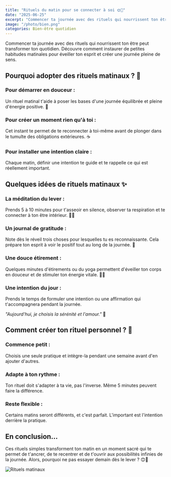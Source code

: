 ```yaml
---
title: "Rituels du matin pour se connecter à soi 🌞💖"
date: "2025-06-25"
excerpt: "Commencer ta journée avec des rituels qui nourrissent ton être peut transformer ton quotidien. Découvre comment instaurer de petites habitudes matinales pour éveiller ton esprit et créer une journée pleine de sens."
image: "/photo/bien.png"
categories: Bien-être quotidien
---
```


Commencer ta journée avec des rituels qui nourrissent ton être peut transformer ton quotidien. Découvre comment instaurer de petites habitudes matinales pour éveiller ton esprit et créer une journée pleine de sens.

## Pourquoi adopter des rituels matinaux ? 🌅

### Pour démarrer en douceur :

Un rituel matinal t'aide à poser les bases d'une journée équilibrée et pleine d'énergie positive. 🌅

### Pour créer un moment rien qu'à toi :

Cet instant te permet de te reconnecter à toi-même avant de plonger dans le tumulte des obligations extérieures. ☕

### Pour installer une intention claire :

Chaque matin, définir une intention te guide et te rappelle ce qui est réellement important.

## Quelques idées de rituels matinaux ✨

### La méditation du lever :

Prends 5 à 10 minutes pour t'asseoir en silence, observer ta respiration et te connecter à ton être intérieur. 🧘‍♀️

### Un journal de gratitude :

Note dès le réveil trois choses pour lesquelles tu es reconnaissante. Cela prépare ton esprit à voir le positif tout au long de la journée. 📔

### Une douce étirement :

Quelques minutes d'étirements ou du yoga permettent d'éveiller ton corps en douceur et de stimuler ton énergie vitale. 🤸‍♀️

### Une intention du jour :

Prends le temps de formuler une intention ou une affirmation qui t'accompagnera pendant la journée.

_"Aujourd'hui, je choisis la sérénité et l'amour."_ 💫

## Comment créer ton rituel personnel ? 🌟

### Commence petit :

Choisis une seule pratique et intègre-la pendant une semaine avant d'en ajouter d'autres.

### Adapte à ton rythme :

Ton rituel doit s'adapter à ta vie, pas l'inverse. Même 5 minutes peuvent faire la différence.

### Reste flexible :

Certains matins seront différents, et c'est parfait. L'important est l'intention derrière la pratique.

## En conclusion…

Ces rituels simples transforment ton matin en un moment sacré qui te permet de t'ancrer, de te recentrer et de t'ouvrir aux possibilités infinies de la journée. Alors, pourquoi ne pas essayer demain dès le lever ? 😊🌟

![Rituels matinaux](/photo/bien.png)
